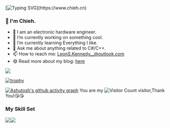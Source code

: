 [![Typing SVG](https://readme-typing-svg.demolab.com?font=Fira+Code&size=30&duration=2000&pause=600&color=000000&center=%E7%9C%9F&vCenter=%E5%81%87&repeat=%E7%9C%9F&width=435&lines=OH+++Hi%EF%BC%81;Nice+to+meet+you!)](https://www.chieh.cn)

### 👋  I'm Chieh.
- 🔭 I am an electronic hardware engineer.
- 🔭 I’m currently working on something cool.
- 🌱 I’m currently learning Everything I like.
- 💬 Ask me about anything related to C#/C++.
- 📫 How to reach me: LeonS.Kennedy__@outlook.com
- 😄 Read more about my blog: [here](www.chieh.cn)

![](https://github-readme-stats.vercel.app/api?username=LeonnS-Kennedy&show_icons=true&theme=transparent)

[![trophy](https://github-profile-trophy.vercel.app/?username=LeonnS-Kennedy)](https://github.com/ryo-ma/github-profile-trophy)



[![Ashutosh's github activity graph](https://github-readme-activity-graph.cyclic.app/graph?username=LeonnS-Kennedy&theme=dracula)](https://github.com/ashutosh00710/github-readme-activity-graph)
You are my ![Visitor Count](https://profile-counter.glitch.me/LeonnS-Kennedy/count.svg) visitor,Thank You!:kissing_heart::kissing_heart:
### My Skill Set

![](https://img.shields.io/badge/C%23-239120?style=for-the-badge&logo=c-sharp&logoColor=white)![](https://img.shields.io/badge/C%2B%2B-00599C?style=for-the-badge&logo=c%2B%2B&logoColor=white)

